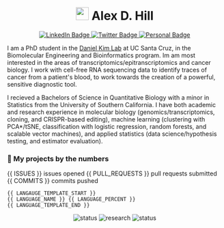 
<h1 align=center>
     <img src="https://media.giphy.com/media/hvRJCLFzcasrR4ia7z/giphy.gif" width="30px"/>
     Alex D. Hill
</h1>

<div align=center>
  <a href="https://www.linkedin.com/in/alexanderdhill/">
    <img src="https://img.shields.io/badge/LinkedIn-0A66C2?style=for-the-badge&logo=linkedin&logoColor=white" alt="LinkedIn Badge"/>
  </a>
  <a href="https://twitter.com/aIexdhill">
    <img src="https://img.shields.io/badge/ORCiD-A6CE39?style=for-the-badge&logo=orcid&logoColor=white" alt="Twitter Badge"/>
  </a>
  <a href="https://alexdhill.com">
    <img src="https://img.shields.io/badge/Portfolio-f28c28?style=for-the-badge&logo=monkeytie&logoColor=dark-grey" alt="Personal Badge"/>
  </a>
</div>

I am a PhD student in the [Daniel Kim Lab](https://github.com/UCSC-Daniel-Kim-Lab) at UC Santa Cruz, in the Biomolecular Engineering and Bioinformatics program. Im am most interested in the areas of transcriptomics/epitranscriptomics and cancer biology. I work with cell-free RNA sequencing data to identify traces of cancer from a patient's blood, to work towards the creation of a powerful, sensitive diagnostic tool.

I recieved a Bachelors of Science in Quantitative Biology with a minor in Statistics from the University of Southern California. I have both academic and research experience in molecular biology (genomics/transcriptomics, cloning, and CRISPR-based editing), machine learning (clustering with PCA*/tSNE, classification with logistic regression, random forests, and scalable vector machines), and applied statistics (data science/hypothesis testing, and estimator evaluation).

### :floppy_disk: My projects by the numbers

<div id="stats_generic" style="display: flex; flex-direction: row; justify-content: space-around;">
  {{ ISSUES }} issues opened
  {{ PULL_REQUESTS }} pull requests submitted
  {{ COMMITS }} commits pushed
</div>

```{bash}
{{ LANGAUGE_TEMPLATE_START }}
{{ LANGUAGE_NAME }} {{ LANGUAGE_PERCENT }}
{{ LANGUAGE_TEMPLATE_END }}
```

<div align=center>
      <img src="https://img.shields.io/badge/status-working-f28c28" alt="status" />
      <img src="https://img.shields.io/badge/research-progressing-green" alt="research" />
      <img src="https://img.shields.io/badge/funding-yikes%20.%20.%20.-red" alt="status" />
      <!-- <img src="https://komarev.com/ghpvc/?username=alexdhill&style=flat-square&color=blue" alt="viewers"/> -->
</div>
